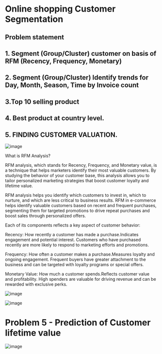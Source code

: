 # **Online shopping Customer Segmentation**
## **Problem statement**

## 1. Segment (Group/Cluster) customer on basis of RFM (Recency, Frequency, Monetary) 
## 2. Segment (Group/Cluster) Identify trends for Day, Month, Season, Time by Invoice count
## 3.Top 10 selling product 
## 4. Best product at country level.
## 5. FINDING CUSTOMER VALUATION.

![image](https://github.com/user-attachments/assets/63ff5a51-a49f-433b-adc5-6312ab2484ed)

What is RFM Analysis?

RFM analysis, which stands for Recency, Frequency, and Monetary value, is a technique that helps marketers identify their most valuable customers. By studying the behavior of your customer base, this analysis allows you to tailor personalized marketing strategies that boost customer loyalty and lifetime value.

RFM analysis helps you identify which customers to invest in, which to nurture, and which are less critical to business results.  RFM in e-commerce helps identify valuable customers based on recent and frequent purchases, segmenting them for targeted promotions to drive repeat purchases and boost sales through personalized offers.

Each of its components reflects a key aspect of customer behavior:

Recency: How recently a customer has made a purchase.Indicates engagement and potential interest. Customers who have purchased recently are more likely to respond to marketing efforts and promotions.

Frequency: How often a customer makes a purchase.Measures loyalty and ongoing engagement. Frequent buyers have greater attachment to the business and can be targeted with loyalty programs or special offers.

Monetary Value: How much a customer spends.Reflects customer value and profitability. High spenders are valuable for driving revenue and can be rewarded with exclusive perks.



![image](https://github.com/user-attachments/assets/6bb98879-6d54-4315-95a9-a51c1fbe00ec)

![image](https://github.com/user-attachments/assets/055e7079-9f60-4544-837e-a209e61be974)


# Problem 5 - Prediction of Customer lifetime value

![image](https://github.com/user-attachments/assets/2f8d047b-8568-4adf-b1a7-d4df563acc46)


